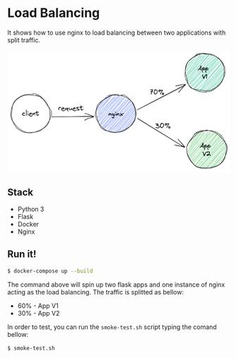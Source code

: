 # Load Balancing
It shows how to use nginx to load balancing between two applications with split traffic.

![alt text](architecture.png "Split Traffic")

## Stack
* Python 3
* Flask
* Docker
* Nginx


## Run it!

```bash
$ docker-compose up --build
```

The command above will spin up two flask apps and one instance of nginx acting as the load balancing. The traffic is splitted as bellow:
* 60% - App V1
* 30% - App V2

In order to test, you can run the `smoke-test.sh` script typing the comand bellow:

```bash
$ smoke-test.sh
```
